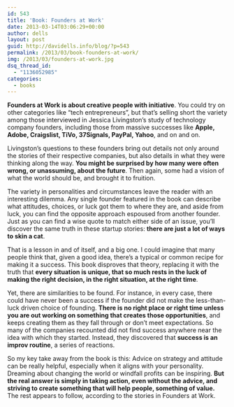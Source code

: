 ```yaml
---
id: 543
title: 'Book: Founders at Work'
date: 2013-03-14T03:06:29+00:00
author: dells
layout: post
guid: http://davidells.info/blog/?p=543
permalink: /2013/03/book-founders-at-work/
img: /2013/03/founders-at-work.jpg
dsq_thread_id:
  - "1136052985"
categories:
  - books
---
```


**Founders at Work is about creative people with initiative**. You could try on other categories like &#8220;tech entrepreneurs&#8221;, but that&#8217;s selling short the variety among those interviewed in Jessica Livingston&#8217;s study of technology company founders, including those from massive successes like **Apple, Adobe, Craigslist, TiVo, 37Signals, PayPal, Yahoo**, and on and on. 

Livingston&#8217;s questions to these founders bring out details not only around the stories of their respective companies, but also details in what they were thinking along the way. **You might be surprised by how many were often wrong, or unassuming, about the future**. Then again, some had a vision of what the world should be, and brought it to fruition. 

The variety in personalities and circumstances leave the reader with an interesting dilemma. Any single founder featured in the book can describe what attitudes, choices, or luck got them to where they are, and aside from luck, you can find the opposite approach espoused from another founder. Just as you can find a wise quote to match either side of an issue, you&#8217;ll discover the same truth in these startup stories: **there are just a lot of ways to skin a cat**. 

That is a lesson in and of itself, and a big one. I could imagine that many people think that, given a good idea, there&#8217;s a typical or common recipe for making it a success. This book disproves that theory, replacing it with the truth that **every situation is unique, that so much rests in the luck of making the right decision, in the right situation, at the right time**.

Yet, there are similarities to be found. For instance, in every case, there could have never been a success if the founder did not make the less-than-luck driven choice of founding. **There is no right place or right time unless you are out working on something that creates those opportunities**, and keeps creating them as they fall through or don&#8217;t meet expectations. So many of the companies recounted did not find success anywhere near the idea with which they started. Instead, they discovered that **success is an improv routine**, a series of reactions. 

So my key take away from the book is this: Advice on strategy and attitude can be really helpful, especially when it aligns with your personality. Dreaming about changing the world or windfall profits can be inspiring. **But the real answer is simply in taking action, even without the advice, and striving to create something that will help people, something of value.** The rest appears to follow, according to the stories in Founders at Work.
